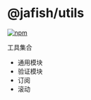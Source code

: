 # @jafish/utils

[![npm](https://img.shields.io/npm/v/@jafish/utils)](https://www.npmjs.com/package/@jafish/utils)

工具集合

* 通用模块
* 验证模块
* 订阅
* 滚动

